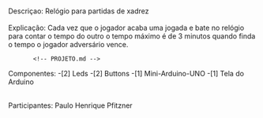 <br> Descriçao: Relógio para partidas de xadrez </br>
<br> Explicação: Cada vez que o jogador acaba uma jogada e bate no relógio para contar o tempo do outro
            o tempo máximo é de 3 minutos quando finda o tempo o jogador adversário vence. </br>
           
           <!-- PROJETO.md -->
           
Componentes: -[2] Leds
             -[2] Buttons
             -[1] Mini-Arduino-UNO
             -[1] Tela do Arduino
             
<br> Participantes: Paulo Henrique Pfitzner </br>
